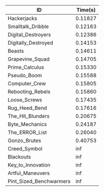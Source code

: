 |ID|Time(s)|
|-|-|
|Hackerjacks|0.11827|
|Smalltalk_Dribble|0.12163|
|Digital_Destroyers|0.12386|
|Digitally_Destroyed|0.14153|
|Beasts|0.14611|
|Grapevine_Squad|0.14705|
|Prime_Calculus|0.15330|
|Pseudo_Boom|0.15588|
|Computer_Crew|0.15805|
|Rebooting_Rebels|0.15860|
|Loose_Screws|0.17435|
|Rug_Heed_Bend|0.17616|
|The_Hit_Blunders|0.20675|
|Byte_Mechanics|0.24187|
|The_ERROR_List|0.26040|
|Gonzo_Brutes|0.40753|
|Creed_Symbol|inf|
|Blackouts|inf|
|Key_to_Innovation|inf|
|Artful_Maneuvers|inf|
|Pint_Sized_Benchwarmers|inf|
